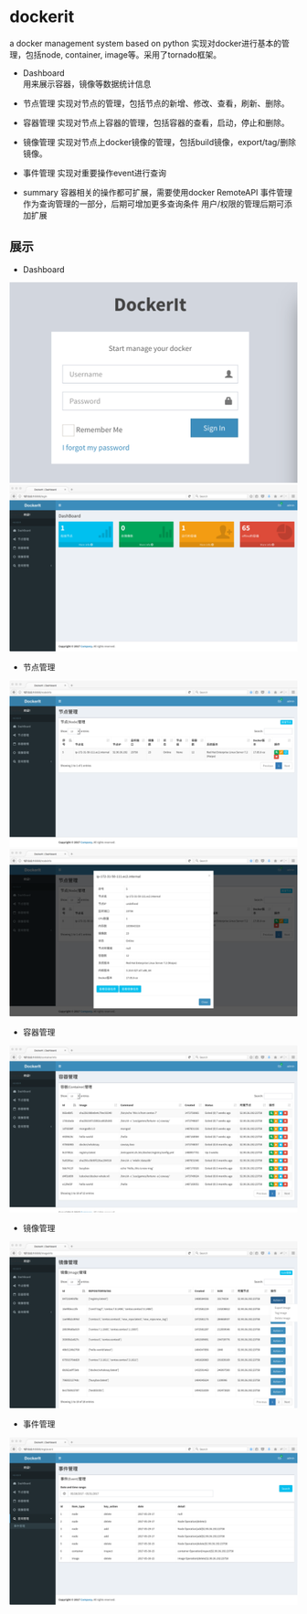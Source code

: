 # dockerit
a docker management system based on python
实现对docker进行基本的管理，包括node, container, image等。采用了tornado框架。

* Dashboard  
  用来展示容器，镜像等数据统计信息
* 节点管理
  实现对节点的管理，包括节点的新增、修改、查看，刷新、删除。
* 容器管理
  实现对节点上容器的管理，包括容器的查看，启动，停止和删除。
* 镜像管理
  实现对节点上docker镜像的管理，包括build镜像，export/tag/删除镜像。
* 事件管理
  实现对重要操作event进行查询
  
* summary
  容器相关的操作都可扩展，需要使用docker RemoteAPI
  事件管理作为查询管理的一部分，后期可增加更多查询条件
  用户/权限的管理后期可添加扩展

## 展示
* Dashboard

![image](https://github.com/CHUNL09/dockerit/blob/master/show_pics/login.png)
![image](https://github.com/CHUNL09/dockerit/blob/master/show_pics/dashboard.png)

* 节点管理

![image](https://github.com/CHUNL09/dockerit/blob/master/show_pics/node_mgt.png)
![image](https://github.com/CHUNL09/dockerit/blob/master/show_pics/view_node.png)

* 容器管理

![image](https://github.com/CHUNL09/dockerit/blob/master/show_pics/container_mgt.png)

* 镜像管理

![image](https://github.com/CHUNL09/dockerit/blob/master/show_pics/image_mgt.png)

* 事件管理

![image](https://github.com/CHUNL09/dockerit/blob/master/show_pics/event_mgt.png)
